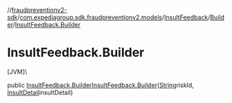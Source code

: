 //[fraudpreventionv2-sdk](../../../../index.md)/[com.expediagroup.sdk.fraudpreventionv2.models](../../index.md)/[InsultFeedback](../index.md)/[Builder](index.md)/[InsultFeedback.Builder](-insult-feedback.-builder.md)

# InsultFeedback.Builder

[JVM]\

public [InsultFeedback.Builder](index.md)[InsultFeedback.Builder](-insult-feedback.-builder.md)([String](https://docs.oracle.com/javase/8/docs/api/java/lang/String.html)riskId, [InsultDetail](../../-insult-detail/index.md)insultDetail)
